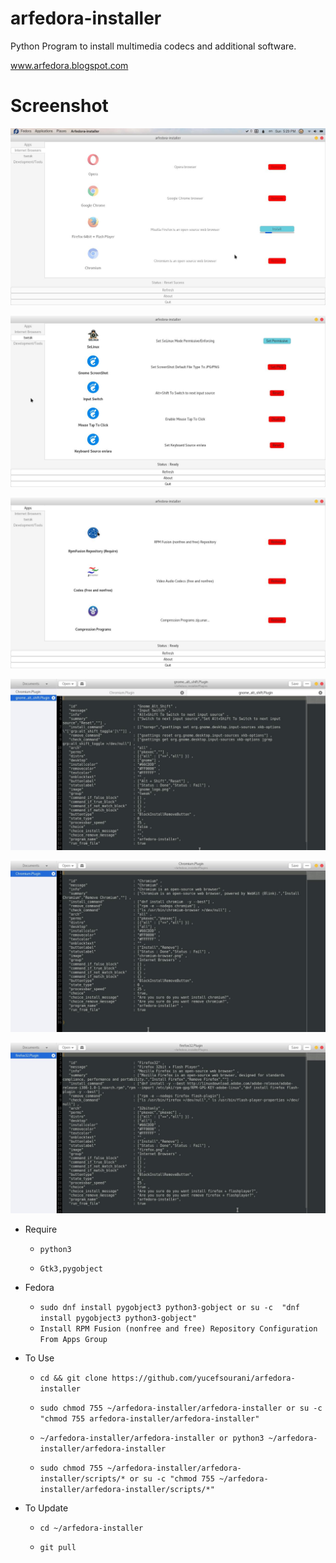 # arfedora-installer
Python Program to  install multimedia codecs and additional software.

www.arfedora.blogspot.com




# Screenshot

![Alt text](https://raw.githubusercontent.com/yucefsourani/arfedora-installer/master/Screenshot%20from%202017-05-14%2017-29-53.jpg "Screenshot")

![Alt text](https://raw.githubusercontent.com/yucefsourani/arfedora-installer/master/Screenshot%20from%202017-05-14%2018-17-08.jpg "Screenshot")

![Alt text](https://raw.githubusercontent.com/yucefsourani/arfedora-installer/master/Screenshot%20from%202017-05-14%2018-17-27.jpg "Screenshot")

![Alt text](https://raw.githubusercontent.com/yucefsourani/arfedora-installer/master/Screenshot%20from%202017-05-14%2018-00-16.jpg "Screenshot")

![Alt text](https://raw.githubusercontent.com/yucefsourani/arfedora-installer/master/Screenshot%20from%202017-05-14%2017-58-28.jpg "Screenshot")

![Alt text](https://raw.githubusercontent.com/yucefsourani/arfedora-installer/master/Screenshot%20from%202017-05-14%2018-02-08.jpg "Screenshot")


* Require
 
  * ``` python3 ```

  * ``` Gtk3,pygobject ```


* Fedora
 
  * ``` sudo dnf install pygobject3 python3-gobject or su -c  "dnf install pygobject3 python3-gobject" ```
  * ``` Install RPM Fusion (nonfree and free) Repository Configuration From Apps Group ```

 
 

* To Use
 
  * ``` cd && git clone https://github.com/yucefsourani/arfedora-installer ```

  * ``` sudo chmod 755 ~/arfedora-installer/arfedora-installer or su -c "chmod 755 arfedora-installer/arfedora-installer" ```

  * ``` ~/arfedora-installer/arfedora-installer or python3 ~/arfedora-installer/arfedora-installer ```

  * ``` sudo chmod 755 ~/arfedora-installer/arfedora-installer/scripts/* or su -c "chmod 755 ~/arfedora-installer/arfedora-installer/scripts/*" ```
 
 
 
 * To Update
 
   * ``` cd ~/arfedora-installer ```

   * ``` git pull ```


